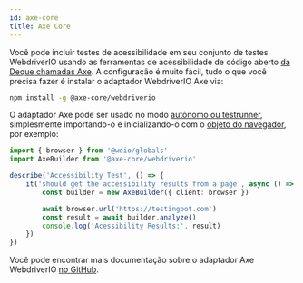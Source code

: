 ```yaml
---
id: axe-core
title: Axe Core
---
```


Você pode incluir testes de acessibilidade em seu conjunto de testes WebdriverIO usando as ferramentas de acessibilidade de código aberto [da Deque chamadas Axe](https://www.deque.com/axe/). A configuração é muito fácil, tudo o que você precisa fazer é instalar o adaptador WebdriverIO Axe via:

```bash npm2yarn
npm install -g @axe-core/webdriverio
```

O adaptador Axe pode ser usado no modo [autônomo ou testrunner](/docs/setuptypes), simplesmente importando-o e inicializando-o com o [objeto do navegador](/docs/api/browser), por exemplo:

```ts
import { browser } from '@wdio/globals'
import AxeBuilder from '@axe-core/webdriverio'

describe('Accessibility Test', () => {
    it('should get the accessibility results from a page', async () => {
        const builder = new AxeBuilder({ client: browser })

        await browser.url('https://testingbot.com')
        const result = await builder.analyze()
        console.log('Acessibility Results:', result)
    })
})
```

Você pode encontrar mais documentação sobre o adaptador Axe WebdriverIO [no GitHub](https://github.com/dequelabs/axe-core-npm/tree/develop/packages/webdriverio#usage).
